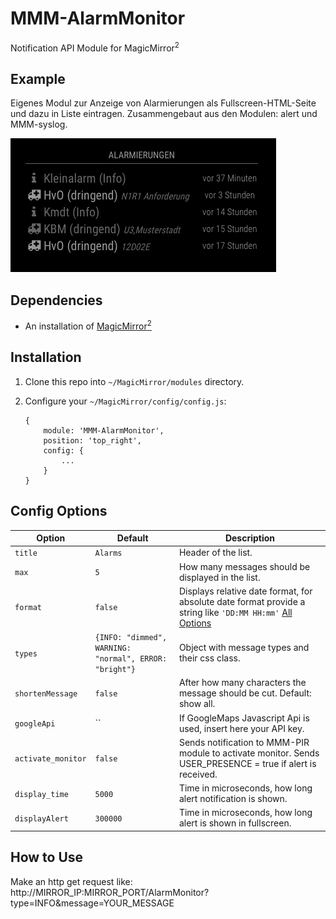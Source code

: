 # MMM-AlarmMonitor
Notification API Module for MagicMirror<sup>2</sup>

## Example

Eigenes Modul zur Anzeige von Alarmierungen als Fullscreen-HTML-Seite und dazu in Liste eintragen.
Zusammengebaut aus den Modulen: alert und MMM-syslog.

![](https://github.com/dane-e/MMM-AlarmMonitor/blob/master/example.png)

## Dependencies
  * An installation of [MagicMirror<sup>2</sup>](https://github.com/MichMich/MagicMirror)

## Installation
 1. Clone this repo into `~/MagicMirror/modules` directory.
 2. Configure your `~/MagicMirror/config/config.js`:

    ```
    {
        module: 'MMM-AlarmMonitor',
        position: 'top_right',
        config: {
            ...
        }
    }
    ```

## Config Options
| **Option** | **Default** | **Description** |
| --- | --- | --- |
| `title` | `Alarms` | Header of the list. |
| `max` | `5` | How many messages should be displayed in the list. |
| `format` | `false` | Displays relative date format, for absolute date format provide a string like `'DD:MM HH:mm'` [All Options](http://momentjs.com/docs/#/displaying/format/) |
| `types` | `{INFO: "dimmed", WARNING: "normal", ERROR: "bright"}` | Object with message types and their css class. |
| `shortenMessage` | `false` | After how many characters the message should be cut. Default: show all. |
| `googleApi` | `` | If GoogleMaps Javascript Api is used, insert here your API key. |
| `activate_monitor` | `false` | Sends notification to MMM-PIR module to activate monitor. Sends USER_PRESENCE = true if alert is received. |
| `display_time` | `5000` | Time in microseconds, how long alert notification is shown. |
| `displayAlert` | `300000` | Time in microseconds, how long alert is shown in fullscreen. |


## How to Use
Make an http get request like:
  http://MIRROR_IP:MIRROR_PORT/AlarmMonitor?type=INFO&message=YOUR_MESSAGE
